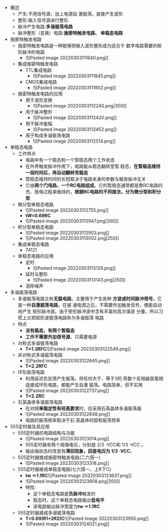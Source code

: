 - 概述
	- 产生:不用信号源，加上电源自 激振荡，直接产生波形
	- 整形:输入信号源进行整形
	- 脉冲产生电路:**多谐振荡电路**
	- 脉冲整形（变换）电路:**施密特触发电路、 单稳态电路**
- 施密特触发电路
	- 施密特触发电路是一种能够把输入波形整形成为适合于 数字电路需要的矩形脉冲的电路
		- ![[Pasted image 20220303111640.png]]
	- 集成施密特触发电路
		- TTL集成电路
			- ![[Pasted image 20220303111845.png]]
		- CMOS集成电路
			- ![[Pasted image 20220303111902.png]]
	- 施密特触发电路的应用
		- 用于波形变换
			- ![[Pasted image 20220303112240.png|300]]
		- 用于脉冲整形
			- ![[Pasted image 20220303112420.png]]
		- 用于脉冲鉴幅
			- ![[Pasted image 20220303112452.png]]
		- 用于构成多谐振荡电路
			- ![[Pasted image 20220303112514.png]]
- 单稳态电路
	- 工作特点
		- 电路中有一个稳态和一个暂稳态两个工作状态
		- 在外界触发脉冲作用下，电路能从稳态翻转至暂 稳态，**在暂稳态维持一段时间后，再自动翻转至稳态**
		- 暂稳态维持时间的长短取决于电路本身的参数与触发脉冲无关
		- 它由**两个门电路、一个RC电路组成**。它的暂稳态通常都是靠RC电路的充、放电过程来维持的，**根据RC电路的不同接法，分为微分型和积分型**
	- 微分型单稳态电路
		- ![[Pasted image 20220303112755.png]]
		- **tW=0.69RC**
		- ![[Pasted image 20220303112947.png|200]]
	- 积分型单稳态电路
		- ![[Pasted image 20220303112903.png]]
		- ![[Pasted image 20220303113002.png|250]]
	- 集成单稳态电路
		- 74121
	- 单稳态电路的应用
		- 定时
			- ![[Pasted image 20220303113129.png]]
		- 延时与整形
			- ![[Pasted image 20220303113143.png|250]]
		- 消除噪声
- 多谐振荡电路
	- 多谐振荡电路又称**无稳电路**，主要用于产生各种 **方波或时间脉冲信号**。它是一种**自激振荡电路**，在接 通电源之后，不需要外加触发信号，便能自动地产生 矩形脉冲波。由于矩形脉冲波中含有丰富的高次谐波 分量，所以习惯上又把矩形波振荡电路称为多谐振荡 电路
	- 特点
		- **没有稳态，有两个暂稳态**
		- **工作不需要外加信号源**，只需要电源
	- 对称式多谐振荡电路
		- **T≈1.3RFC**![[Pasted image 20220303122549.png]]
	- 非对称式多谐振荡电路
		- ![[Pasted image 20220303122645.png]]
		- **T≈2.2RFC**
	- 环形振荡电路
		- 利用延迟负反馈产生振荡。将任何大于、等于3的 奇数个反相器首尾相连接成环形电路，都能产生自激 振荡。电路简单，但不实用
		- ![[Pasted image 20220303122737.png]]
		- **T≈2.2RC**
	- 石英晶体多谐振荡电路
		- 在对频**率稳定性有较高要求**时，应采用石英晶体多谐振荡器
		- ![[Pasted image 20220303122848.png]]
		- 电路的振荡频率取决于石 英晶体的固有振荡频率
- 555定时器及其应用
	- 555定时器的电路结构与功能
		- ![[Pasted image 20220303123014.png]]
		- 555定时器有两个阈值电压，分别是 2/3 ·VCC和 1/3 ·VCC 。
		- 输出端状态的改变有**滞回现象，回差电压为 1/3 ·VCC**。
	- 555定时器接成施密特触发电路(二六搭一) 
		- ![[Pasted image 20220303123318.png]]
	- 555定时器接成单稳态电路(七六搭一，上R下C)
		- **tw ＝1.1RC**![[Pasted image 20220303123637.png]]
		- ![[Pasted image 20220303123808.png|200]]
		- 特性:
			- 这个单稳态电路是**负脉冲**触发的
			- 稳态时，这个单稳态电路输出**低电平**
			- 该电路输出脉冲宽度为**tw ＝1.1RC**
	- 555定时器接成多谐振荡电路
		- **T=0.69(R1+2R2)C**![[Pasted image 20220303123955.png]]
		- ![[Pasted image 20220303124021.png]]